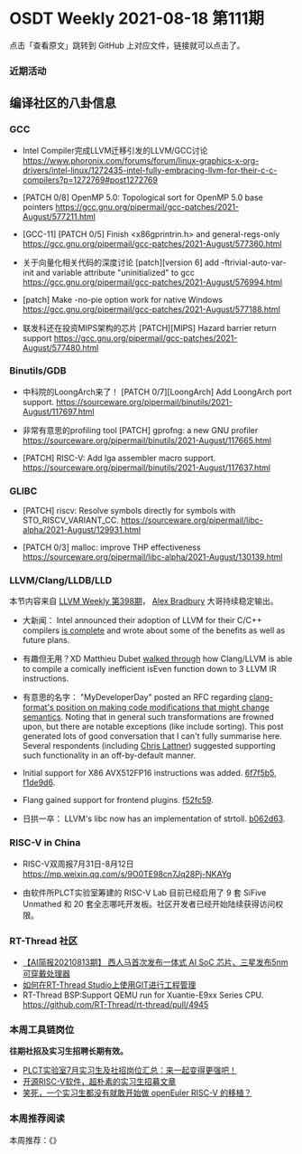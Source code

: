 # OSDT Weekly 2021-08-18 第111期

点击「查看原文」跳转到 GitHub 上对应文件，链接就可以点击了。

### 近期活动

## 编译社区的八卦信息

### GCC

- Intel Compiler完成LLVM迁移引发的LLVM/GCC讨论
  https://www.phoronix.com/forums/forum/linux-graphics-x-org-drivers/intel-linux/1272435-intel-fully-embracing-llvm-for-their-c-c-compilers?p=1272769#post1272769

- [PATCH 0/8] OpenMP 5.0: Topological sort for OpenMP 5.0 base pointers
  https://gcc.gnu.org/pipermail/gcc-patches/2021-August/577211.html

- [GCC-11] [PATCH 0/5] Finish <x86gprintrin.h> and general-regs-only
  https://gcc.gnu.org/pipermail/gcc-patches/2021-August/577360.html

- 关于向量化相关代码的深度讨论
  [patch][version 6] add -ftrivial-auto-var-init and variable attribute "uninitialized" to gcc
  https://gcc.gnu.org/pipermail/gcc-patches/2021-August/576994.html

- [patch] Make -no-pie option work for native Windows
  https://gcc.gnu.org/pipermail/gcc-patches/2021-August/577188.html

- 联发科还在投资MIPS架构的芯片
  [PATCH][MIPS] Hazard barrier return support
  https://gcc.gnu.org/pipermail/gcc-patches/2021-August/577480.html

### Binutils/GDB

- 中科院的LoongArch来了！
  [PATCH 0/7][LoongArch] Add LoongArch port support.
  https://sourceware.org/pipermail/binutils/2021-August/117697.html

- 非常有意思的profiling tool
  [PATCH] gprofng: a new GNU profiler
  https://sourceware.org/pipermail/binutils/2021-August/117665.html

- [PATCH] RISC-V: Add lga assembler macro support.
  https://sourceware.org/pipermail/binutils/2021-August/117637.html

### GLIBC

- [PATCH] riscv: Resolve symbols directly for symbols with STO_RISCV_VARIANT_CC.
  https://sourceware.org/pipermail/libc-alpha/2021-August/129931.html

- [PATCH 0/3] malloc: improve THP effectiveness
  https://sourceware.org/pipermail/libc-alpha/2021-August/130139.html

### LLVM/Clang/LLDB/LLD

本节内容来自 [LLVM Weekly 第398期](http://llvmweekly.org/issue/398)，
[Alex Bradbury](https://www.linkedin.com/in/alex-bradbury/) 大哥持续稳定输出。

* 大新闻： Intel announced their adoption of LLVM for their C/C++ compilers [is complete](https://software.intel.com/content/www/us/en/develop/blogs/adoption-of-llvm-complete-icx.html) and wrote about some of the benefits as well as future plans.

* 有趣但无用？XD Matthieu Dubet [walked through](https://blog.matthieud.me/2020/exploring-clang-llvm-optimization-on-programming-horror/) how Clang/LLVM is able to compile a comically inefficient isEven function down to 3 LLVM IR instructions.

* 有意思的名字： "MyDeveloperDay" posted an RFC regarding [clang-format's position on making code modifications that might change semantics](https://lists.llvm.org/pipermail/llvm-dev/2021-August/152070.html).  Noting that in general such transformations are frowned upon, but there are notable exceptions (like include sorting). This post generated lots of good conversation that I can't fully summarise here. Several respondents (including [Chris Lattner](https://lists.llvm.org/pipermail/llvm-dev/2021-August/152119.html)) suggested supporting such functionality in an off-by-default manner.

* Initial support for X86 AVX512FP16 instructions was added.
  [6f7f5b5](https://reviews.llvm.org/rG6f7f5b54c81b),
  [f1de9d6](https://reviews.llvm.org/rGf1de9d6dae17).

* Flang gained support for frontend plugins.
  [f52fc59](https://reviews.llvm.org/rGf52fc591fa34).

* 日拱一卒： LLVM's libc now has an implementation of strtoll.
  [b062d63](https://reviews.llvm.org/rGb062d639bb3a).

### RISC-V in China

* RISC-V双周报7月31日-8月12日
  https://mp.weixin.qq.com/s/9O0TE98cn7Jq28Pj-NKAYg

* 由软件所PLCT实验室筹建的 RISC-V Lab 目前已经启用了 9 套 SiFive Unmathed 和 20 套全志哪吒开发板。社区开发者已经开始陆续获得访问权限。

### RT-Thread 社区
- [【AI简报20210813期】 西人马首次发布一体式 AI SoC 芯片、三星发布5nm可穿戴处理器](https://mp.weixin.qq.com/s/QFBewWwjBPqNo-slNdio1A)
- [如何在RT-Thread Studio上使用GIT进行工程管理](https://mp.weixin.qq.com/s/sWUjmsgbplk1AWTT8m7ORg)
- RT-Thread BSP:Support QEMU run for Xuantie-E9xx Series CPU. https://github.com/RT-Thread/rt-thread/pull/4945

### 本周工具链岗位

**往期社招及实习生招聘长期有效。**

- [PLCT实验室7月实习生及社招岗位汇总：来一起变得更强吧！](https://mp.weixin.qq.com/s/lL5_L2oh-kNvP8wHMARSAg)
- [开源RISC-V软件，超朴素的实习生招募文章](https://mp.weixin.qq.com/s/ETtlYTHa_41SYrxpSuh_sw)
- [笑死，一个实习生都没有就敢开始做 openEuler RISC-V 的移植？](https://mp.weixin.qq.com/s/x_LUxu1dJTaN6VS7DU6xsg)

### 本周推荐阅读

本周推荐：《》

